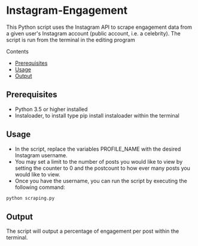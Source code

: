 # Instagram-Engagement

This Python script uses the Instagram API to scrape engagement data from a given user's Instagram account (public account, i.e. a celebrity). The script is run from the terminal in the editing program

Contents
- [Prerequisites](Prerequisites)
- [Usage](Usage)
- [Output](Output)

## Prerequisites
- Python 3.5 or higher installed
- Instaloader, to install type pip install instaloader within the terminal

## Usage
- In the script, replace the variables PROFILE_NAME with the desired Instagram username.
- You may set a limit to the number of posts you would like to view by setting the counter to 0 and the postcount to how ever many posts you would like to view.
- Once you have the username, you can run the script by executing the following command:
```Python
python scraping.py
```

## Output
The script will output a percentage of engagement per post within the terminal.
